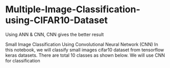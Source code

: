 # Multiple-Image-Classification-using-CIFAR10-Dataset
Using ANN &amp; CNN, CNN gives the better result

Small Image Classification Using Convolutional Neural Network (CNN)
In this notebook, we will classify small images cifar10 dataset from tensorflow keras datasets. There are total 10 classes as shown below. We will use CNN for classification
